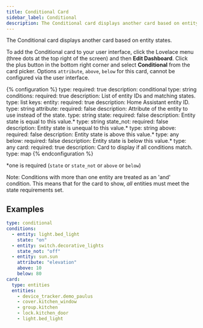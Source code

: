 ```yaml
---
title: Conditional Card
sidebar_label: Conditional
description: The Conditional card displays another card based on entity states.
---
```


The Conditional card displays another card based on entity states.

To add the Conditional card to your user interface, click the Lovelace menu (three dots at the top right of the screen) and then **Edit Dashboard**. Click the plus button in the bottom right corner and select **Conditional** from the card picker. Options `attribute`, `above`, `below` for this card, cannot be configured via the user interface.

{% configuration %}
type:
  required: true
  description: conditional
  type: string
conditions:
  required: true
  description: List of entity IDs and matching states.
  type: list
  keys:
    entity:
      required: true
      description: Home Assistant entity ID.
      type: string
    attribute:
      required: false
      description: Attribute of the entity to use instead of the state.
      type: string
    state:
      required: false
      description: Entity state is equal to this value.*
      type: string
    state_not:
      required: false
      description: Entity state is unequal to this value.*
      type: string
    above:
      required: false
      description: Entity state is above this value.*
      type: any
    below:
      required: false
      description: Entity state is below this value.*
      type: any
card:
  required: true
  description: Card to display if all conditions match.
  type: map
{% endconfiguration %}

*one is required (`state` or `state_not` or `above` or `below`)

Note: Conditions with more than one entity are treated as an 'and' condition. This means that for the card to show, *all* entities must meet the state requirements set.

## Examples

```yaml
type: conditional
conditions:
  - entity: light.bed_light
    state: "on"
  - entity: switch.decorative_lights
    state_not: "off"
  - entity: sun.sun
    attribute: "elevation"
    above: 10
    below: 80
card:
  type: entities
  entities:
    - device_tracker.demo_paulus
    - cover.kitchen_window
    - group.kitchen
    - lock.kitchen_door
    - light.bed_light
```
